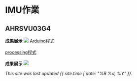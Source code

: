 # IMU作業
## AHRSVU03G4

**成果展示**
![](https://github.com/kaoethan/MCU-project/blob/main/images/348464835_6187038354745339_6319453162851894007_n.gif?raw=true
)
[Arduino程式](https://github.com/rkuo2000/Arduino/blob/master/examples/IMU/MPU6050_DMP6_Teapot/MPU6050_DMP6_Teapot.ino)<br>
<br>
[processing程式](https://github.com/rkuo2000/Arduino/blob/master/examples/IMU/MPU6050_DMP6_Teapot/MPUplane/MPUplane.pde)<br>
<br>
**成果展示**
![](https://github.com/kaoethan/MCU-project/blob/main/images/348491260_6565622683457064_3972991592962383747_n.gif?raw=true)

*This site was last updated {{ site.time | date: "%B %d, %Y" }}.*
